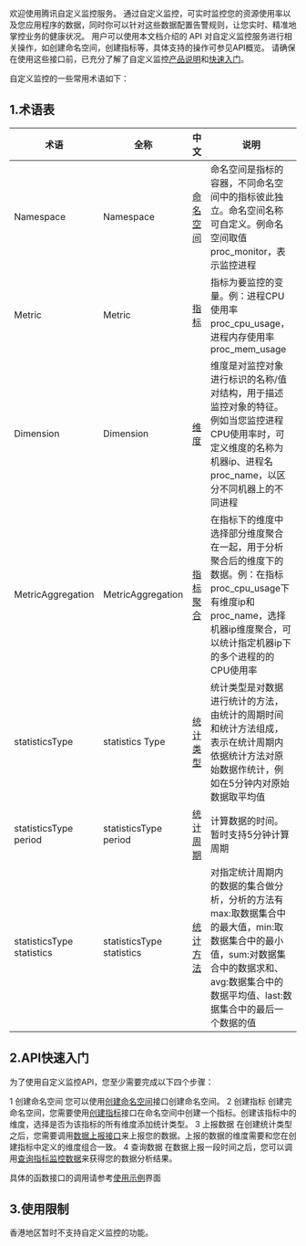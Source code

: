 欢迎使用腾讯自定义监控服务。
通过自定义监控，可实时监控您的资源使用率以及您应用程序的数据，同时你可以针对这些数据配置告警规则，让您实时、精准地掌控业务的健康状况。
用户可以使用本文档介绍的 API 对自定义监控服务进行相关操作，如创建命名空间，创建指标等，具体支持的操作可参见API概览。
请确保在使用这些接口前，已充分了解了自定义监控<a href="https://www.qcloud.com/doc/product/397/3984">产品说明</a>和<a href="https://www.qcloud.com/doc/product/397/3989">快速入门</a>。


自定义监控的一些常用术语如下：
## 1.术语表

| 术语 | 全称  | 中文 | 说明 |
|---------|---------|---------|---------|
| Namespace  | Namespace |<a href="https://www.qcloud.com/doc/product/397/3984">命名空间</a>|命名空间是指标的容器，不同命名空间中的指标彼此独立。命名空间名称可自定义。例命名空间取值proc_monitor，表示监控进程 |
| Metric  | Metric | <a href="https://www.qcloud.com/doc/product/397/3984">指标</a> | 指标为要监控的变量。例：进程CPU使用率proc_cpu_usage，进程内存使用率proc_mem_usage|
| Dimension | Dimension |<a href="https://www.qcloud.com/doc/product/397/3984">维度</a> | 维度是对监控对象进行标识的名称/值对结构，用于描述监控对象的特征。例如当您监控进程CPU使用率时，可定义维度的名称为机器ip、进程名proc_name，以区分不同机器上的不同进程|
| MetricAggregation  | MetricAggregation | <a href="https://www.qcloud.com/doc/product/397/3984">指标聚合</a> | 在指标下的维度中选择部分维度聚合在一起，用于分析聚合后的维度下的数据。例：在指标proc_cpu_usage下有维度ip和proc_name，选择机器ip维度聚合，可以统计指定机器ip下的多个进程的的CPU使用率|
| statisticsType | statistics Type |<a href="https://www.qcloud.com/doc/product/397/3984">统计类型</a> | 统计类型是对数据进行统计的方法，由统计的周期时间和统计方法组成，表示在统计周期内依据统计方法对原始数据作统计，例如在5分钟内对原始数据取平均值|
|statisticsType period|statisticsType period|<a href="https://www.qcloud.com/doc/product/397/3984">统计周期</a> | 计算数据的时间。暂时支持5分钟计算周期|
|statisticsType statistics|statisticsType statistics| <a href="https://www.qcloud.com/doc/product/397/3984">统计方法</a> |对指定统计周期内的数据的集合做分析，分析的方法有max:取数据集合中的最大值，min:取数据集合中的最小值，sum:对数据集合中的数据求和、avg:数据集合中的数据平均值、last:数据集合中的最后一个数据的值|


## 2.API快速入门
为了使用自定义监控API，您至少需要完成以下四个步骤：

1 创建命名空间
您可以使用[创建命名空间](/doc/api/255/创建命名空间)接口创建命名空间。
2 创建指标
创建完命名空间，您需要使用[创建指标](/doc/api/255/创建指标)接口在命名空间中创建一个指标。创建该指标中的维度，选择是否为该指标的所有维度添加统计类型。
3 上报数据
在创建统计类型之后，您需要调用[数据上报接口](/doc/api/255/数据上报接口)来上报您的数据。上报的数据的维度需要和您在创建指标中定义的维度组合一致。
4  查询数据
在数据上报一段时间之后，您可以调用[查询指标监控数据](/doc/api/255/查询指标监控数据)来获得您的数据分析结果。

具体的函数接口的调用请参考[使用示例](/doc/api/255/使用示例)界面



## 3.使用限制
香港地区暂时不支持自定义监控的功能。








